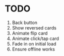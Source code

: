# TODO

1. Back button
1. Show reversed cards
1. Animate flip card
1. Animate click/tap card
1. Fade in on initial load
1. Ensure offline works
